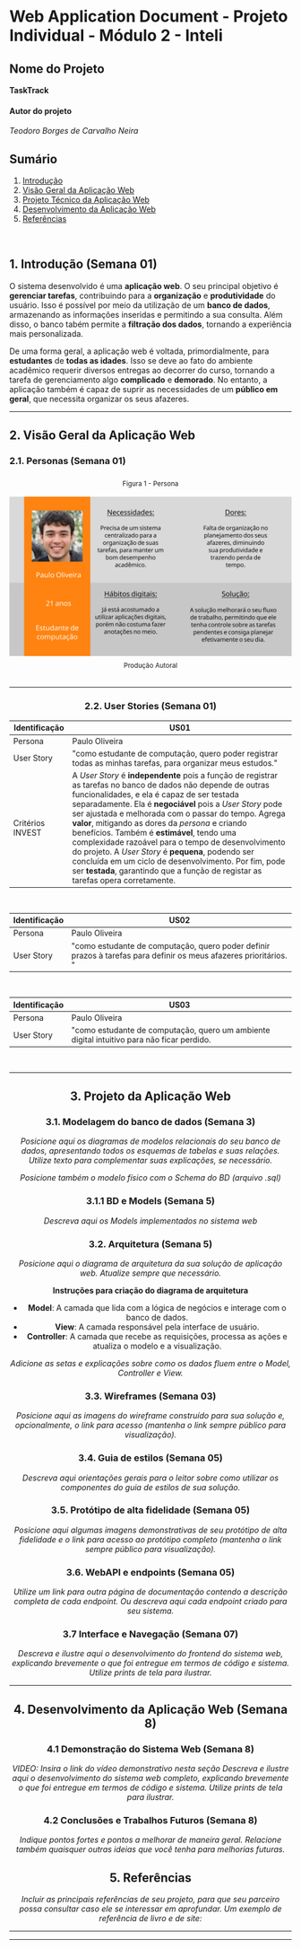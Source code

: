 # Web Application Document - Projeto Individual - Módulo 2 - Inteli

## Nome do Projeto

**TaskTrack**

#### Autor do projeto

_Teodoro Borges de Carvalho Neira_

## Sumário

1. [Introdução](#c1)
2. [Visão Geral da Aplicação Web](#c2)
3. [Projeto Técnico da Aplicação Web](#c3)
4. [Desenvolvimento da Aplicação Web](#c4)
5. [Referências](#c5)

<br>

## <a name="c1"></a>1. Introdução (Semana 01)

O sistema desenvolvido é uma **aplicação web**. O seu principal objetivo é **gerenciar tarefas**, contribuindo para a **organização** e **produtividade** do usuário. Isso é possível por meio da utilização de um **banco de dados**, armazenando as informações inseridas e permitindo a sua consulta. Além disso, o banco tabém permite a **filtração dos dados**, tornando a experiência mais personalizada.

De uma forma geral, a aplicação web é voltada, primordialmente, para **estudantes** de **todas as idades**. Isso se deve ao fato do ambiente acadêmico requerir diversos entregas ao decorrer do curso, tornando a tarefa de gerenciamento algo **complicado** e **demorado**. No entanto, a aplicação também é capaz de suprir as necessidades de um **público em geral**, que necessita organizar os seus afazeres.

---

## <a name="c2"></a>2. Visão Geral da Aplicação Web

### 2.1. Personas (Semana 01)

<div align="center">
<sub>Figura 1 - Persona </sub>
<div align="center">
</div>
<br>
<img src="../assets/persona.png">
<sub>Produção Autoral </sub>
<div align="center">
<br>
</div>

---

### 2.2. User Stories (Semana 01)

| Identificação    | US01                                                                                                                                                                                                                                                                                                                                                                                                                                                                                                                                                                                                                                         |
| ---------------- | -------------------------------------------------------------------------------------------------------------------------------------------------------------------------------------------------------------------------------------------------------------------------------------------------------------------------------------------------------------------------------------------------------------------------------------------------------------------------------------------------------------------------------------------------------------------------------------------------------------------------------------------- |
| Persona          | Paulo Oliveira                                                                                                                                                                                                                                                                                                                                                                                                                                                                                                                                                                                                                               |
| User Story       | "como estudante de computação, quero poder registrar todas as minhas tarefas, para organizar meus estudos."                                                                                                                                                                                                                                                                                                                                                                                                                                                                                                                                  |
| Critérios INVEST | A _User Story_ é **independente** pois a função de registrar as tarefas no banco de dados não depende de outras funcionalidades, e ela é capaz de ser testada separadamente. Ela é **negociável** pois a _User Story_ pode ser ajustada e melhorada com o passar do tempo. Agrega **valor**, mitigando as dores da _persona_ e criando benefícios. Também é **estimável**, tendo uma complexidade razoável para o tempo de desenvolvimento do projeto. A _User Story_ é **pequena**, podendo ser concluída em um ciclo de desenvolvimento. Por fim, pode ser **testada**, garantindo que a função de registar as tarefas opera corretamente. |

<br>

| Identificação | US02                                                                                                              |
| ------------- | ----------------------------------------------------------------------------------------------------------------- |
| Persona       | Paulo Oliveira                                                                                                    |
| User Story    | "como estudante de computação, quero poder definir prazos à tarefas para definir os meus afazeres prioritários. " |

<br>

| Identificação | US03                                                                                       |
| ------------- | ------------------------------------------------------------------------------------------ |
| Persona       | Paulo Oliveira                                                                             |
| User Story    | "como estudante de computação, quero um ambiente digital intuitivo para não ficar perdido. |

<br>

---

## <a name="c3"></a>3. Projeto da Aplicação Web

### 3.1. Modelagem do banco de dados (Semana 3)

_Posicione aqui os diagramas de modelos relacionais do seu banco de dados, apresentando todos os esquemas de tabelas e suas relações. Utilize texto para complementar suas explicações, se necessário._

_Posicione também o modelo físico com o Schema do BD (arquivo .sql)_

### 3.1.1 BD e Models (Semana 5)

_Descreva aqui os Models implementados no sistema web_

### 3.2. Arquitetura (Semana 5)

_Posicione aqui o diagrama de arquitetura da sua solução de aplicação web. Atualize sempre que necessário._

**Instruções para criação do diagrama de arquitetura**

- **Model**: A camada que lida com a lógica de negócios e interage com o banco de dados.
- **View**: A camada responsável pela interface de usuário.
- **Controller**: A camada que recebe as requisições, processa as ações e atualiza o modelo e a visualização.

_Adicione as setas e explicações sobre como os dados fluem entre o Model, Controller e View._

### 3.3. Wireframes (Semana 03)

_Posicione aqui as imagens do wireframe construído para sua solução e, opcionalmente, o link para acesso (mantenha o link sempre público para visualização)._

### 3.4. Guia de estilos (Semana 05)

_Descreva aqui orientações gerais para o leitor sobre como utilizar os componentes do guia de estilos de sua solução._

### 3.5. Protótipo de alta fidelidade (Semana 05)

_Posicione aqui algumas imagens demonstrativas de seu protótipo de alta fidelidade e o link para acesso ao protótipo completo (mantenha o link sempre público para visualização)._

### 3.6. WebAPI e endpoints (Semana 05)

_Utilize um link para outra página de documentação contendo a descrição completa de cada endpoint. Ou descreva aqui cada endpoint criado para seu sistema._

### 3.7 Interface e Navegação (Semana 07)

_Descreva e ilustre aqui o desenvolvimento do frontend do sistema web, explicando brevemente o que foi entregue em termos de código e sistema. Utilize prints de tela para ilustrar._

---

## <a name="c4"></a>4. Desenvolvimento da Aplicação Web (Semana 8)

### 4.1 Demonstração do Sistema Web (Semana 8)

_VIDEO: Insira o link do vídeo demonstrativo nesta seção_
_Descreva e ilustre aqui o desenvolvimento do sistema web completo, explicando brevemente o que foi entregue em termos de código e sistema. Utilize prints de tela para ilustrar._

### 4.2 Conclusões e Trabalhos Futuros (Semana 8)

_Indique pontos fortes e pontos a melhorar de maneira geral._
_Relacione também quaisquer outras ideias que você tenha para melhorias futuras._

## <a name="c5"></a>5. Referências

_Incluir as principais referências de seu projeto, para que seu parceiro possa consultar caso ele se interessar em aprofundar. Um exemplo de referência de livro e de site:_<br>

---

---
